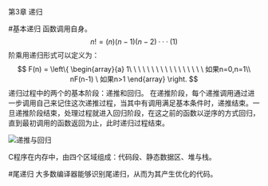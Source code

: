第3章 递归

#基本递归
函数调用自身。
$$
n!=(n)(n-1)(n-2)···(1)
$$
阶乘用递归形式可以定义为：
$$
F(n) = 
\left\{
\begin{array}{a}
1\ \ \ \ \ \ \ \ \ \ \ \ \ \ \ \ \ 如果n=0,n=1\\
nF(n-1) \ 如果n>1
\end{array}
\right.
$$
递归过程中的两个的基本阶段：递推和回归。
在递推阶段，每个递推调用通过进一步调用自己来记住这次递推过程，当其中有调用满足基本条件时，递推结束。一旦递推阶段结束，处理过程就进入回归阶段，在这之前的函数以逆序的方式回归，直到最初调用的函数返回为止，此时递归过程结束。


![递推与回归](https://git.oschina.net/uploads/images/2017/0419/212943_dd0cf9e3_438941.png "递推与回归")

C程序在内存中，由四个区域组成：代码段、静态数据区、堆与栈。

#尾递归
大多数编译器能够识别尾递归，从而为其产生优化的代码。




